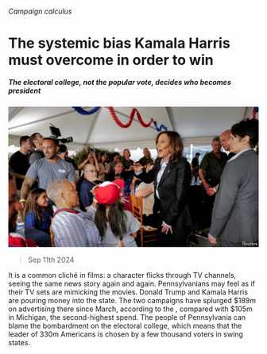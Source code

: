 ###### Campaign calculus

# The systemic bias Kamala Harris must overcome in order to win 

##### The electoral college, not the popular vote, decides who becomes president 

![image](images/20240914_USP509.jpg) 

> Sep 11th 2024 

It is a common cliché in films: a character flicks through TV channels, seeing the same news story again and again. Pennsylvanians may feel as if their TV sets are mimicking the movies. Donald Trump and Kamala Harris are pouring money into the state. The two campaigns have splurged $189m on advertising there since March, according to the , compared with $105m in Michigan, the second-highest spend. The people of Pennsylvania can blame the bombardment on the electoral college, which means that the leader of 330m Americans is chosen by a few thousand voters in swing states.

